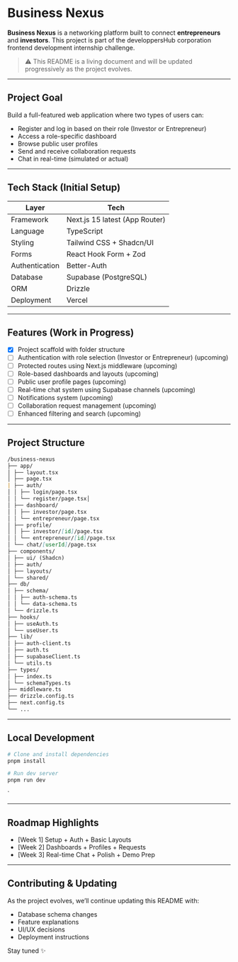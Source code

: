 # Business Nexus

**Business Nexus** is a networking platform built to connect **entrepreneurs** and **investors**. This project is part of the developpersHub corporation frontend development internship challenge.

> ⚠️ This README is a living document and will be updated progressively as the project evolves.

---

## Project Goal

Build a full-featured web application where two types of users can:

- Register and log in based on their role (Investor or Entrepreneur)
- Access a role-specific dashboard
- Browse public user profiles
- Send and receive collaboration requests
- Chat in real-time (simulated or actual)

---

## Tech Stack (Initial Setup)

| Layer          | Tech                           |
| -------------- | ------------------------------ |
| Framework      | Next.js 15 latest (App Router) |
| Language       | TypeScript                     |
| Styling        | Tailwind CSS + Shadcn/UI       |
| Forms          | React Hook Form + Zod          |
| Authentication | Better-Auth                    |
| Database       | Supabase (PostgreSQL)          |
| ORM            | Drizzle                        |
| Deployment     | Vercel                         |

---

## Features (Work in Progress)

- [x] Project scaffold with folder structure
- [ ] Authentication with role selection (Investor or Entrepreneur) (upcoming)
- [ ] Protected routes using Next.js middleware (upcoming)
- [ ] Role-based dashboards and layouts (upcoming)
- [ ] Public user profile pages (upcoming)
- [ ] Real-time chat system using Supabase channels (upcoming)
- [ ] Notifications system (upcoming)
- [ ] Collaboration request management (upcoming)
- [ ] Enhanced filtering and search (upcoming)

---

## Project Structure

```md
/business-nexus
├── app/
│ ├── layout.tsx
│ ├── page.tsx
| ├── auth/
│ │ ├── login/page.tsx
│ │ └── register/page.tsx│
│ ├── dashboard/
│ │ ├── investor/page.tsx
│ │ └── entrepreneur/page.tsx
│ ├── profile/
│ │ ├── investor/[id]/page.tsx
│ │ └── entrepreneur/[id]/page.tsx
│ └── chat/[userId]/page.tsx
├── components/
│ ├── ui/ (Shadcn)
│ ├── auth/
│ ├── layouts/
│ └── shared/
├── db/
│ ├── schema/
│ │ ├── auth-schema.ts
│ │ └── data-schema.ts
│ └── drizzle.ts
├── hooks/
│ ├── useAuth.ts
│ └── useUser.ts
├── lib/
│ ├── auth-client.ts
│ ├── auth.ts
│ ├── supabaseClient.ts
│ └── utils.ts
├── types/
│ ├── index.ts
│ └── schemaTypes.ts
├── middleware.ts
├── drizzle.config.ts
├── next.config.ts
└── ...
```

---

## Local Development

```bash
# Clone and install dependencies
pnpm install

# Run dev server
pnpm run dev
```

`

---

## Roadmap Highlights

- [Week 1] Setup + Auth + Basic Layouts
- [Week 2] Dashboards + Profiles + Requests
- [Week 3] Real-time Chat + Polish + Demo Prep

---

## Contributing & Updating

As the project evolves, we’ll continue updating this README with:

- Database schema changes
- Feature explanations
- UI/UX decisions
- Deployment instructions

Stay tuned ✨
